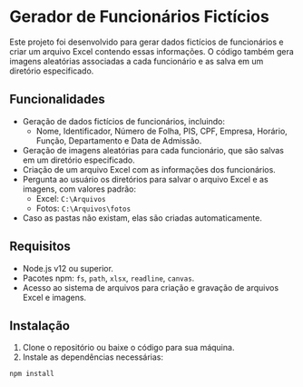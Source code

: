 # Gerador de Funcionários Fictícios

Este projeto foi desenvolvido para gerar dados fictícios de funcionários e criar um arquivo Excel contendo essas informações. O código também gera imagens aleatórias associadas a cada funcionário e as salva em um diretório especificado.

## Funcionalidades

- Geração de dados fictícios de funcionários, incluindo:
  - Nome, Identificador, Número de Folha, PIS, CPF, Empresa, Horário, Função, Departamento e Data de Admissão.
- Geração de imagens aleatórias para cada funcionário, que são salvas em um diretório especificado.
- Criação de um arquivo Excel com as informações dos funcionários.
- Pergunta ao usuário os diretórios para salvar o arquivo Excel e as imagens, com valores padrão:
  - Excel: `C:\Arquivos`
  - Fotos: `C:\Arquivos\fotos`
- Caso as pastas não existam, elas são criadas automaticamente.

## Requisitos

- Node.js v12 ou superior.
- Pacotes npm: `fs`, `path`, `xlsx`, `readline`, `canvas`.
- Acesso ao sistema de arquivos para criação e gravação de arquivos Excel e imagens.

## Instalação

1. Clone o repositório ou baixe o código para sua máquina.
2. Instale as dependências necessárias:

```bash
npm install
```
